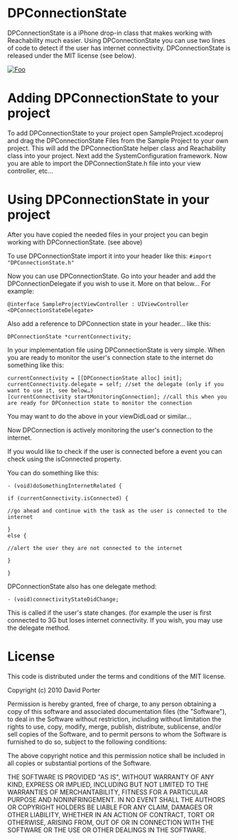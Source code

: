 DPConnectionState
=============

DPConnectionState is a iPhone drop-in class that makes working with Reachability much easier. Using DPConnectionState you can use two lines of code to detect if the user has internet connectivity. DPConnectionState is released under the MIT license (see below).



[![Foo](http://imgur.com/87o7f.jpg)]()


Adding DPConnectionState to your project
====================================
To add DPConnectionState to your project open SampleProject.xcodeproj and drag the DPConnectionState Files from the Sample Project to your own project. This will add the DPConnectionState helper class and Reachability class into your project. Next add the SystemConfiguration framework. Now you are able to import the DPConnectionState.h file into your view controller, etc...

Using DPConnectionState in your project 
====================================
After you have copied the needed files in your project you can begin working with DPConnectionState. (see above)

To use DPConnectionState import it into your header like this: 
`#import "DPConnectionState.h"`

Now you can use DPConnectionState. Go into your header and add the DPConnectionDelegate if you wish to use it. More on that below… For example: 

    @interface SampleProjectViewController : UIViewController 
    <DPConnectionStateDelegate>  

Also add a reference to DPConnection state in your header… like this: 

`DPConnectionState *currentConnectivity;`

In your implementation file using DPConnectionState is very simple. When you are ready to monitor the user's connection state to the internet do something like this:

    currentConnectivity = [[DPConnectionState alloc] init];
    currentConnectivity.delegate = self; //set the delegate (only if you want to use it, see below…)
    [currentConnectivity startMonitoringConnection]; //call this when you are ready for DPConnection state to monitor the connection

You may want to do the above in your viewDidLoad or similar…

Now DPConnection is actively monitoring the user's connection to the internet. 

If you would like to check if the user is connected before a event you can check using the isConnected property. 

You can do something like this:

    - (void)doSomethingInternetRelated {

    if (currentConnectivity.isConnected) {

    //go ahead and continue with the task as the user is connected to the internet

    }
    else {

    //alert the user they are not connected to the internet

    }

    }


DPConnectionState also has one delegate method: 

`- (void)connectivityStateDidChange;`

This is called if the user's state changes. (for example the user is first connected to 3G but loses internet connectivity. If you wish, you may use the delegate method.


License
=============

This code is distributed under the terms and conditions of the MIT license.

Copyright (c) 2010 David Porter

Permission is hereby granted, free of charge, to any person obtaining a copy of this software and associated documentation files (the "Software"), to deal in the Software without restriction, including without limitation the rights to use, copy, modify, merge, publish, distribute, sublicense, and/or sell copies of the Software, and to permit persons to whom the Software is furnished to do so, subject to the following conditions:

The above copyright notice and this permission notice shall be included in all copies or substantial portions of the Software.

THE SOFTWARE IS PROVIDED "AS IS", WITHOUT WARRANTY OF ANY KIND, EXPRESS OR IMPLIED, INCLUDING BUT NOT LIMITED TO THE WARRANTIES OF MERCHANTABILITY, FITNESS FOR A PARTICULAR PURPOSE AND NONINFRINGEMENT. IN NO EVENT SHALL THE AUTHORS OR COPYRIGHT HOLDERS BE LIABLE FOR ANY CLAIM, DAMAGES OR OTHER LIABILITY, WHETHER IN AN ACTION OF CONTRACT, TORT OR OTHERWISE, ARISING FROM, OUT OF OR IN CONNECTION WITH THE SOFTWARE OR THE USE OR OTHER DEALINGS IN THE SOFTWARE.